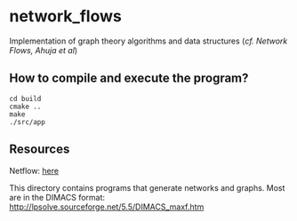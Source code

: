 # network_flows

Implementation of graph theory algorithms and data structures (*cf. Network Flows, Ahuja et al*)

## How to compile and execute the program?

```shell
cd build
cmake ..
make
./src/app
```

## Resources

Netflow: [here](http://archive.dimacs.rutgers.edu/pub/netflow/generators/network/)

This directory contains programs that generate networks and graphs.
Most are in the DIMACS format: http://lpsolve.sourceforge.net/5.5/DIMACS_maxf.htm